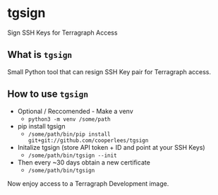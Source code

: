 # tgsign
Sign SSH Keys for Terragraph Access

## What is `tgsign`

Small Python tool that can resign SSH Key pair for Terragraph access.

## How to use `tgsign`

- Optional / Reccomended - Make a venv
  - `python3 -m venv /some/path`
- pip install tgsign
  - `/some/path/bin/pip install git+git://github.com/cooperlees/tgsign`
- Initalize tgsign (store API token + ID and point at your SSH Keys)
  - `/some/path/bin/tgsign --init`
- Then every ~30 days obtain a new certificate
  - `/some/path/bin/tgsign`

Now enjoy access to a Terragraph Development image.
